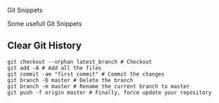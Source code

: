 Git Snippets

Some usefull Git Snippets

Clear Git History
-----------------

    git checkout --orphan latest_branch # Checkout
    git add -A # Add all the files
    git commit -am "first commit" # Commit the changes
    git branch -D master # Delete the branch
    git branch -m master # Rename the current branch to master
    git push -f origin master # Finally, force update your repository
